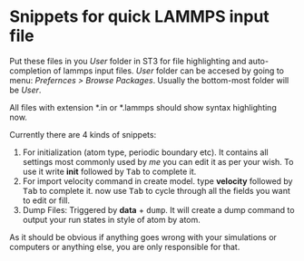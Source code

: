 # Snippets for quick LAMMPS input file

Put these files in you _User_ folder in ST3 for file highlighting and auto-completion of lammps input files. _User_ folder can be accesed by going to menu: _Prefernces > Browse Packages_. Usually the bottom-most folder will be _User_.

All files with extension *.in or *.lammps should show syntax highlighting now.

Currently there are 4 kinds of snippets: 

1. For initialization (atom type, periodic boundary etc). It contains all settings most commonly used by _me_ you can edit it as per your wish. To use it write **init** followed by <kbd>Tab</kbd> to complete it.
2. For import velocity command in create model. type **velocity** followed by <kbd>Tab</kbd> to complete it. now use <kbd>Tab</kbd> to cycle through all the fields you want to edit or fill.
3. Dump Files: Triggered by **data** + <kbd>dump</kbd>. It will create a dump command to output your run states in style of atom by atom.




As it should be obvious if anything goes wrong with your simulations or computers or anything else, you are only responsible for that.
